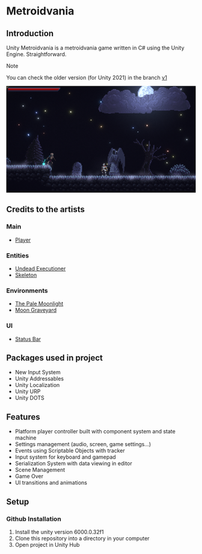 # Metroidvania

## Introduction

Unity Metroidvania is a metroidvania game written in C# using the Unity Engine.
Straightforward.

> [!NOTE]
> You can check the older version (for Unity 2021) in the branch
> [v1](https://github.com/kennedyvnak/unity-metroidvania/tree/v1)

![ThePaleMoonlightSample](/Docs/ReadmeImages/ThePaleMoonlightSample.png)

## Credits to the artists

### Main

- [Player](https://aamatniekss.itch.io/fantasy-knight-free-pixelart-animated-character)

### Entities

- [Undead Executioner](https://darkpixel-kronovi.itch.io/undead-executioner)
- [Skeleton](https://astrobob.itch.io/animated-pixel-art-skeleton)

### Environments

- [The Pale Moonlight](https://corwin-zx.itch.io/the-pale-moonlight)
- [Moon Graveyard](https://anokolisa.itch.io/moon-graveyard)

### UI

- [Status Bar](https://sweenus.itch.io/sharp-hud)

## Packages used in project

- New Input System
- Unity Addressables
- Unity Localization
- Unity URP
- Unity DOTS

## Features

- Platform player controller built with component system and state machine
- Settings management (audio, screen, game settings...)
- Events using Scriptable Objects with tracker
- Input system for keyboard and gamepad
- Serialization System with data viewing in editor
- Scene Management
- Game Over
- UI transitions and animations

## Setup

### Github Installation

1. Install the unity version 6000.0.32f1
2. Clone this repository into a directory in your computer
3. Open project in Unity Hub
